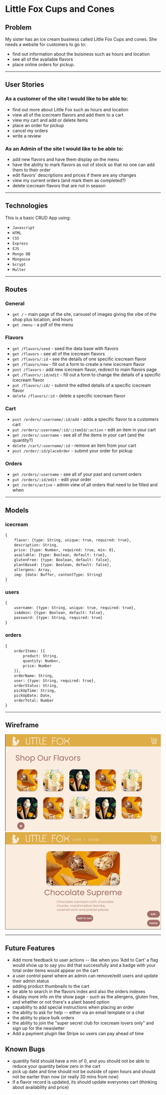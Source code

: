 # Little Fox Cups and Cones 

## Problem
My sister has an ice cream business called Little Fox Cups and cones. She needs a website for customers to go to:
- find out information about the buisiness such as hours and location
- see all of the available flavors
- place online orders for pickup. 
---
## User Stories
### As a customer of the site I would like to be able to:
- find out more about Little Fox such as hours and location
- view all of the icecream flavors and add them to a cart
- view my cart and add or delete items
- place an order for pickup 
- cancel my orders
- write a review 

### As an Admin of the site I would like to be able to:
- add new flavors and have them display on the menu 
- have the ability to mark flavors as out of stock so that no one can add them to their order
- edit flavors' descriptions and prices if there are any changes
- view my current orders (and mark them as completed?)
- delete icecream flavors that are not in season
---
## Technologies 
This is a basic CRUD App using:
- `Javascript`
- `HTML`
- `CSS`
- `Express`
- `EJS`
- `Mongo DB`
- `Mongoose`
- `bcrypt`
- `Multer`
---
## Routes
### General 
- `get /` - main page of the site, carousel of images giving the vibe of the shop plus location, and hours
- `get /menu` - a pdf of the menu
### Flavors 
- `get /flavors/seed` - seed the data base with flavors
- `get /flavors` - see all of the icecream flavors  
- `get /flavors/:id` - see the details of one specific icecream flavor
- `get /flavors/new` - fill out a form to create a new icecream flavor 
- `post /flavors` - add new icecream flavor, redirect to main flavors page
- `get /flavors/:id/edit` - fill out a form to change the details of a specific icecream flavor
- `put /flavors/:id/` - submit the edited details of a specific icecream flavor
- `delete /flavors/:id` - delete a specific icecream flavor 

### Cart 
- `post /orders/:username/:id/add` - adds a specific flavor to a customers cart 
- `put /orders/:username/:id/:itemId/:action` - edit an item in your cart
- `get /orders/:username` - see all of the items in your cart (and the quantity?)
- `delete /cart/:username/:id` - remove an item from your cart 
- `post /order/:id/placeOrder` - submit your order for pickup 

### Orders
- `get /orders/:username` - see all of your past and current orders 
- `put /orders/:id/edit` - edit your order
- `get /orders/active` - admin view of all orders that need to be filled and when
---
## Models
### icecream
```
{
    flavor: {type: String, unique: true, required: true},
    description: String,
    price: {type: Number, required: true, min: 0}, 
    available: {type: Boolean, default: true},
    glutenFree: {type: Boolean, default: false},
    plantBased: {type: Boolean, default: false},
    allergens: Array,  
    img: {data: Buffer, contentType: String}  
}
```
### users
```
{
    username: {type: String, unique: true, required: true},
    isAdmin: {type: Boolean, default: false},
    password: {type: String, required: true}
}
```
### orders 
```
{
    orderItems: [{
        product: String,
        quantity: Number,
        price: Number
    }], 
    orderName: String,
    user: {type: String, required: true},
    orderStatus: String,
    pickUpTime: String,
    pickUpDate: Date,
    orderTotal: Number
}
```
---
## Wireframe

![All Flavors](./littlefox_index.png)
![One Flavors](./littlefox_show.png)

---
## Future Features
- Add more feedback to user actions -- like when you 'Add to Cart' a flag would show up to say you did that successfully and a badge with your total order items would appear on the cart
- a user control panel where an admin can remove/edit users and update their admin status
- adding product thumbnails to the cart
- be able to search in the flavors index and also the orders indexes
- display more info on the show page - such as the allergens, gluten free, and whether or not there's a plant based option
- capability to add special instructions when placing an order
- the ability to ask for help -- either via an email template or a chat 
- the ability to place bulk orders
- the ability to join the "super secret club for icecream lovers only" and sign up for the newsletter
- Add a payment plugin like Stripe so users can pay ahead of time


## Known Bugs
- quantity field should have a min of 0, and you should not be able to reduce your quantity below zero in the cart
- pick up date and time should not be outside of open hours and should not be earlier than now (or really 30 mins from now)
- if a flavor record is updated, its should update everyones cart (thinking about availability and price)
